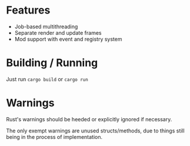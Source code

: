 # Features

- Job-based multithreading
- Separate render and update frames
- Mod support with event and registry system

# Building / Running

Just run ``cargo build`` or ``cargo run``

# Warnings

Rust's warnings should be heeded or explicitly ignored if necessary.

The only exempt warnings are unused structs/methods, due to things still
being in the process of implementation.